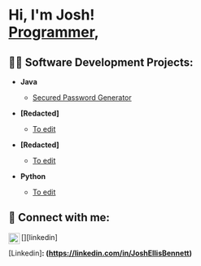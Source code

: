 <h1>Hi, I'm Josh! <br/><a href="https://github.com/JoshBennett01">Programmer</a>, <a href="linkin here"></a></h1>

<h2>👨‍💻 Software Development Projects:</h2>

- <b>Java</b>
  - [Secured Password Generator](https://github.com/JoshBennett01/PasswordGenerator)
- <b>[Redacted]</b>
  - [To edit](https://www.youtube.com/)

- <b>[Redacted]</b>
  - [To edit](https://www.youtube.com/)
- <b>Python</b>
  - [To edit](https://www.youtube.com/)

<h2> 🤳 Connect with me:</h2>

[<img align="left" alt="JoshMadakor | LinkedIn" width="22px" src="https://cdn.jsdelivr.net/npm/simple-icons@v3/icons/linkedin.svg" />][linkedin]

[Linkedin]<b>:<b> (https://linkedin.com/in/JoshEllisBennett)

<!--
Here are some ideas to get you started:

- 🔭 I’m currently working on ...
- 🌱 I’m currently learning ...
- 👯 I’m looking to collaborate on ...
- 🤔 I’m looking for help with ...
- 💬 Ask me about ...
- 📫 How to reach me: ...
- 😄 Pronouns: ...
- ⚡ Fun fact: ...
-->
